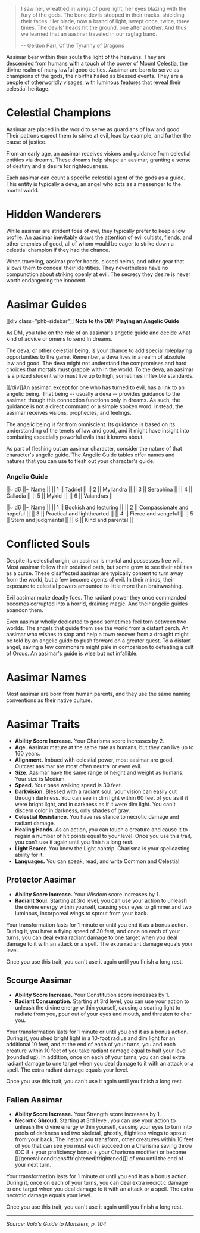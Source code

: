 > I saw her, wreathed in wings of pure light, her eyes blazing with the fury of the gods. The bone devils stopped in their tracks, shielding their faces. Her blade, now a brand of light, swept once, twice, three times. The devils' heads hit the ground, one after another. And thus we learned that an aasimar traveled in our ragtag band.
> 
> -- Geldon Parl, Of the Tyranny of Dragons

Aasimar bear within their souls the light of the heavens. They are descended from humans with a touch of the power of Mount Celestia, the divine realm of many lawful good deities. Aasimar are born to serve as champions of the gods, their births hailed as blessed events. They are a people of otherworldly visages, with luminous features that reveal their celestial heritage.

# Celestial Champions

Aasimar are placed in the world to serve as guardians of law and good. Their patrons expect them to strike at evil, lead by example, and further the cause of justice.

From an early age, an aasimar receives visions and guidance from celestial entities via dreams. These dreams help shape an aasimar, granting a sense of destiny and a desire for righteousness. 

Each aasimar can count a specific celestial agent of the gods as a guide. This entity is typically a deva, an angel who acts as a messenger to the mortal world.

# Hidden Wanderers

While aasimar are strident foes of evil, they typically prefer to keep a low profile. An aasimar inevitably draws the attention of evil cultists, fiends, and other enemies of good, all of whom would be eager to strike down a celestial champion if they had the chance.

When traveling, aasimar prefer hoods, closed helms, and other gear that allows them to conceal their identities. They nevertheless have no compunction about striking openly at evil. The secrecy they desire is never worth endangering the innocent.

# Aasimar Guides
[[div class="phb-sidebar"]]
**Note to the DM: Playing an Angelic Guide**

As DM, you take on the role of an aasimar's angetic guide and decide what kind of advice or omens to send In dreams.

The deva, or other celestial being, is your chance to add special roleplaying opportunities to the game. Remember, a deva lives in a realm of absolute law and good. The deva might not understand the compromises and hard choices that mortals must grapple with in the world. To the deva, an aasimar is a prized student who must live up to high, sometimes inflexible standards.

[[/div]]An aasimar, except for one who has turned to evil, has a link to an angelic being. That being -- usually a deva -- provides guidance to the aasimar, though this connection functions only in dreams. As such, the guidance is not a direct command or a simple spoken word. Instead, the aasimar receives visions, prophecies, and feelings.

The angelic being is far from omniscient. Its guidance is based on its understanding of the tenets of law and good, and it might have insight into combating especially powerful evils that it knows about.

As part of fleshing out an aasimar character, consider the nature of that character's angelic guide. The Angelic Guide tables offer names and natures that you can use to flesh out your character's guide. 

### Angelic Guide

||~ d6 ||~ Name ||
|| 1 || Tadriel ||
|| 2 || Myllandra ||
|| 3 || Seraphina ||
|| 4 || Galladia ||
|| 5 || Mykiel ||
|| 6 || Valandras ||

||~ d6 ||~ Name ||
|| 1 || Bookish and lecturing ||
|| 2 || Compassionate and hopeful ||
|| 3 || Practical and lighthearted ||
|| 4 || Fierce and vengeful ||
|| 5 || Stern and judgmental ||
|| 6 || Kind and parental ||

# Conflicted Souls

Despite its celestial origin, an aasimar is mortal and possesses free will. Most aasimar follow their ordained path, but some grow to see their abilities as a curse. These disaffected aasimar are typically content to turn away from the world, but a few become agents of evil. In their minds, their exposure to celestial powers amounted to little more than brainwashing.

Evil aasimar make deadly foes. The radiant power they once commanded becomes corrupted into a horrid, draining magic. And their angelic guides abandon them.

Even aasimar wholly dedicated to good sometimes feel torn between two worlds. The angels that guide them see the world from a distant perch. An aasimar who wishes to stop and help a town recover from a drought might be told by an angelic guide to push forward on a greater quest. To a distant angel, saving a few commoners might pale in comparison to defeating a cult of Orcus. An aasimar's guide is wise but not infallible.

# Aasimar Names

Most aasimar are born from human parents, and they use the same naming conventions as their native culture. 

# Aasimar Traits

* **Ability Score Increase.** Your Charisma score increases by 2.
* **Age.** Aasimar mature at the same rate as humans, but they can live up to 160 years.
* **Alignment.** Imbued with celestial power, most aasimar are good. Outcast aasimar are most often neutral or even evil.
* **Size.** Aasimar have the same range of height and weight as humans. Your size is Medium.
* **Speed.** Your base walking speed is 30 feet.
* **Darkvision.** Blessed with a radiant soul, your vision can easily cut through darkness. You can see in dim light within 60 feet of you as if it were bright light, and in darkness as if it were dim light. You can't discern color in darkness, only shades of gray.
* **Celestial Resistance.** You have resistance to necrotic damage and radiant damage.
* **Healing Hands.** As an action, you can touch a creature and cause it to regain a number of hit points equal to your level. Once you use this trait, you can't use it again until you finish a long rest.
* **Light Bearer.** You know the Light cantrip. Charisma is your spellcasting ability for it.
* **Languages.** You can speak, read, and write Common and Celestial.

## Protector Aasimar

* **Ability Score Increase.** Your Wisdom score increases by 1.
* **Radiant Soul.** Starting at 3rd level, you can use your action to unleash the divine energy within yourself, causing your eyes to glimmer and two luminous, incorporeal wings to sprout from your back.

Your transformation lasts for 1 minute or until you end it as a bonus action. During it, you have a flying speed of 30 feet, and once on each of your turns, you can deal extra radiant damage to one target when you deal damage to it with an attack or a spell. The extra radiant damage equals your level.

Once you use this trait, you can't use it again until you finish a long rest.

## Scourge Aasimar

* **Ability Score Increase.** Your Constitution score increases by 1.
* **Radiant Consumption.** Starting at 3rd level, you can use your action to unleash the divine energy within yourself, causing a searing light to radiate from you, pour out of your eyes and mouth, and threaten to char you.

Your transformation lasts for 1 minute or until you end it as a bonus action. During it, you shed bright light in a 10-foot radius and dim light for an additional 10 feet, and at the end of each of your turns, you and each creature within 10 feet of you take radiant damage equal to half your level (rounded up). In addition, once on each of your turns, you can deal extra radiant damage to one target when you deal damage to it with an attack or a spell. The extra radiant damage equals your level.

Once you use this trait, you can't use it again until you finish a long rest.

## Fallen Aasimar

* **Ability Score Increase.** Your Strength score increases by 1.
* **Necrotic Shroud.** Starting at 3rd level, you can use your action to unleash the divine energy within yourself, causing your eyes to turn into pools of darkness and two skeletal, ghostly, flightless wings to sprout from your back. The instant you transform, other creatures within 10 feet of you that can see you must each succeed on a Charisma saving throw (DC 8 + your proficiency bonus + your Charisma modifier) or become [[[general:conditions#frightened|frightened]]] of you until the end of your next turn.

Your transformation lasts for 1 minute or until you end it as a bonus action. During it, once on each of your turns, you can deal extra necrotic damage to one target when you deal damage to it with an attack or a spell. The extra necrotic damage equals your level.

Once you use this trait, you can't use it again until you finish a long rest.

----

*Source: Volo's Guide to Monsters, p. 104*